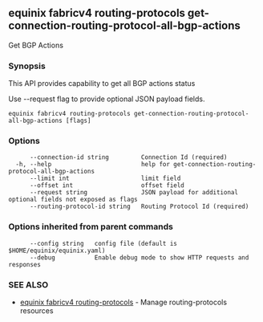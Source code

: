 ## equinix fabricv4 routing-protocols get-connection-routing-protocol-all-bgp-actions

Get BGP Actions

### Synopsis

This API provides capability to get all BGP actions status

Use --request flag to provide optional JSON payload fields.

```
equinix fabricv4 routing-protocols get-connection-routing-protocol-all-bgp-actions [flags]
```

### Options

```
      --connection-id string         Connection Id (required)
  -h, --help                         help for get-connection-routing-protocol-all-bgp-actions
      --limit int                    limit field
      --offset int                   offset field
      --request string               JSON payload for additional optional fields not exposed as flags
      --routing-protocol-id string   Routing Protocol Id (required)
```

### Options inherited from parent commands

```
      --config string   config file (default is $HOME/equinix/equinix.yaml)
      --debug           Enable debug mode to show HTTP requests and responses
```

### SEE ALSO

* [equinix fabricv4 routing-protocols](equinix_fabricv4_routing-protocols.md)	 - Manage routing-protocols resources

